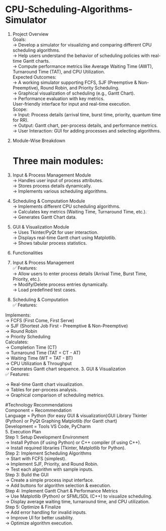 # CPU-Scheduling-Algorithms-Simulator
1. Project Overview  
Goals:  
   -> Develop a simulator for visualizing and comparing different CPU scheduling algorithms.  
   -> Help users understand the behavior of scheduling policies with real-time Gantt charts.  
   -> Compute performance metrics like Average Waiting Time (AWT), Turnaround Time (TAT), and CPU Utilization.  
Expected Outcomes:  
    -> A working simulator supporting FCFS, SJF (Preemptive & Non-Preemptive), Round Robin, and Priority Scheduling.  
    -> Graphical visualization of scheduling (e.g., Gantt Chart).  
    -> Performance evaluation with key metrics.  
    User-friendly interface for input and real-time execution.  
Scope:  
   -> Input: Process details (arrival time, burst time, priority, quantum time for RR).  
   -> Output: Gantt chart, per-process details, and performance metrics.  
   -> User Interaction: GUI for adding processes and selecting algorithms.  
2. Module-Wise Breakdown  
   # Three main modules:  

  1. Input & Process Management Module  
     -> Handles user input of process attributes.  
     -> Stores process details dynamically.  
     -> Implements various scheduling algorithms.  
  2. Scheduling & Computation Module  
     -> Implements different CPU scheduling algorithms.  
     -> Calculates key metrics (Waiting Time, Turnaround Time, etc.).  
     -> Generates Gantt Chart data.  
  3. GUI & Visualization Module  
     -> Uses Tkinter/PyQt for user interaction.  
     -> Displays real-time Gantt chart using Matplotlib.  
     -> Shows tabular process statistics.  
3. Functionalities  
  1. Input & Process Management  
    ✅ Features:  
     -> Allow users to enter process details (Arrival Time, Burst Time, Priority, etc.).  
     -> Modify/Delete process entries dynamically.  
     -> Load predefined test cases.  
2. Scheduling & Computation   
    ✅ Features:  

  Implements:  
   -> FCFS (First Come, First Serve)   
   -> SJF (Shortest Job First - Preemptive & Non-Preemptive)    
   -> Round Robin    
    -> Priority Scheduling  
  Calculates:  
   -> Completion Time (CT)  
   -> Turnaround Time (TAT = CT - AT)  
   -> Waiting Time (WT = TAT - BT)  
   -> CPU Utilization & Throughput  
   -> Generates Gantt chart sequence.
   3. GUI & Visualization    
   ✅ Features:    

 -> Real-time Gantt chart visualization.    
-> Tables for per-process analysis.    
-> Graphical comparison of scheduling metrics. 

#Technology Recommendations  
    Component =	  Recommendation    
    Language	=   Python (for easy GUI & visualization)GUI Library	Tkinter (Python) or PyQt Graphing	Matplotlib (for Gantt chart)    
    Development = Tools	VS Code, PyCharm  
5. Execution Plan    
    Step 1: Setup Development Environment   
        -> Install Python (if using Python) or C++ compiler (if using C++).  
        ->  Install required libraries (Tkinter, Matplotlib for Python).  
    Step 2: Implement Scheduling Algorithms  
        -> Start with FCFS (simplest).  
        ->  Implement SJF, Priority, and Round Robin.  
        ->  Test each algorithm with sample inputs.  
    Step 3: Build the GUI  
        ->  Create a simple process input interface.  
        ->  Add buttons for algorithm selection & execution.  
    Step 4: Implement Gantt Chart & Performance Metrics  
        -> Use Matplotlib (Python) or SFML/SDL (C++) to visualize scheduling.  
        -> Display average waiting time, turnaround time, and CPU utilization.  
    Step 5: Optimize & Finalize  
        ->  Add error handling for invalid inputs.  
        ->  Improve UI for better usability.  
        ->  Optimize algorithm execution.  

